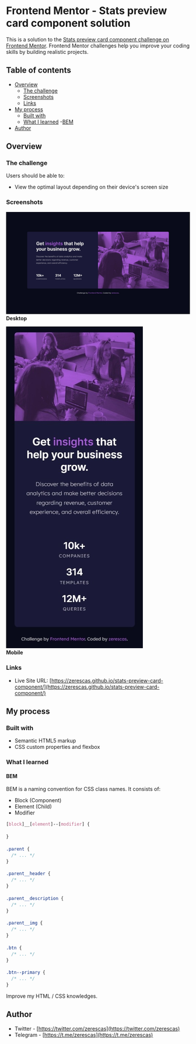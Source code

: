 # Frontend Mentor - Stats preview card component solution

This is a solution to the [Stats preview card component challenge on Frontend Mentor](https://www.frontendmentor.io/challenges/stats-preview-card-component-8JqbgoU62). Frontend Mentor challenges help you improve your coding skills by building realistic projects. 

## Table of contents

- [Overview](#overview)
  - [The challenge](#the-challenge)
  - [Screenshots](#screenshots)
  - [Links](#links)
- [My process](#my-process)
  - [Built with](#built-with)
  - [What I learned](#what-i-learned)
    -[BEM](#bem)
- [Author](#author)

## Overview

### The challenge

Users should be able to:

- View the optimal layout depending on their device's screen size

### Screenshots

![](/images/screenshots/screenshot-desktop.jpeg)<br>
<strong>Desktop</strong><br>

![](/images/screenshots/screenshot-mobile.jpeg)<br>
<strong>Mobile</strong>

### Links

- Live Site URL: [https://zerescas.github.io/stats-preview-card-component/](https://zerescas.github.io/stats-preview-card-component/)

## My process

### Built with

- Semantic HTML5 markup
- CSS custom properties and flexbox

### What I learned

#### BEM
BEM is a naming convention for CSS class names. It consists of:
  - Block (Component)
  - Element (Child)
  - Modifier

```css
[block]__[element]--[modifier] {

}

.parent {
  /* ... */
}

.parent__header {
  /* ... */
}

.parent__description {
  /* ... */
}

.parent__img {
  /* ... */
}

.btn {
  /* ... */
}

.btn--primary {
  /* ... */
}
```

Improve my HTML / CSS knowledges.

## Author

- Twitter - [https://twitter.com/zerescas](https://twitter.com/zerescas)
- Telegram - [https://t.me/zerescas](https://t.me/zerescas)